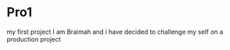 # Pro1
my first project 
I am Braimah and i have decided to challenge my self on a production project 
